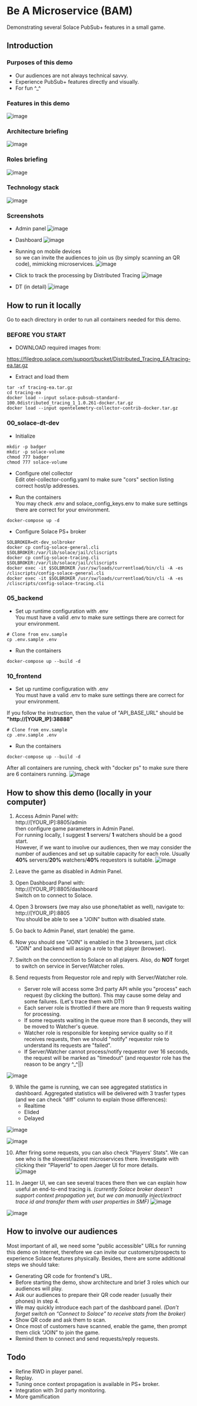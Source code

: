 # Be A Microservice (BAM)
Demonstrating several Solace PubSub+ features in a small game.

## Introduction
### Purposes of this demo
- Our audiences are not always technical savvy.
- Experience PubSub+ features directly and visually.
- For fun ^_^

### Features in this demo
![image](https://user-images.githubusercontent.com/24413042/189151803-6052f137-7a15-4ad6-a300-6b56df3d4b5b.png)

### Architecture briefing
![image](https://user-images.githubusercontent.com/24413042/190535747-742f66be-9ceb-449c-a3d1-f4d672b5704f.png)

### Roles briefing
![image](https://user-images.githubusercontent.com/24413042/189151314-9951a50f-32bc-4f5b-97b0-57788db58393.png)

### Technology stack
![image](https://user-images.githubusercontent.com/24413042/189151503-03293d25-bd7e-4852-aa36-20dd95615edb.png)

### Screenshots
- Admin panel
![image](https://user-images.githubusercontent.com/24413042/190535660-ac40f4d1-1b3e-4865-b904-39c3f09a4006.png)

- Dashboard
![image](https://user-images.githubusercontent.com/24413042/190536062-56381472-d676-4cc9-abf6-d42b38567765.png)

- Running on mobile devices  
so we can invite the audiences to join us (by simply scanning an QR code), mimicking microservices.
![image](https://user-images.githubusercontent.com/24413042/189152870-8c0119e0-340e-48f1-ae29-41dd933e9b0c.png)

- Click to track the processing by Distributed Tracing
![image](https://user-images.githubusercontent.com/24413042/189153311-1062c825-2496-4f83-8e1a-e28d2dba244c.png)

- DT (in detail)
![image](https://user-images.githubusercontent.com/24413042/189153555-6a79efe6-935c-4075-97af-f7b8fcc1f1fa.png)

## How to run it locally
Go to each directory in order to run all containers needed for this demo.

### BEFORE YOU START
- DOWNLOAD required images from:

https://filedrop.solace.com/support/bucket/Distributed_Tracing_EA/tracing-ea.tar.gz

- Extract and load them
```shell
tar -xf tracing-ea.tar.gz
cd tracing-ea
docker load --input solace-pubsub-standard-100.0distributed_tracing_1_1.0.261-docker.tar.gz
docker load --input opentelemetry-collector-contrib-docker.tar.gz
```

### 00_solace-dt-dev
- Initialize
```shell
mkdir -p badger
mkdir -p solace-volume
chmod 777 badger
chmod 777 solace-volume
```

- Configure otel collector  
Edit otel-collector-config.yaml to make sure "cors" section listing correct host/ip addresses.

- Run the containers  
You may check .env and solace_config_keys.env to make sure settings there are correct for your environment.
```shell
docker-compose up -d
```

- Configure Solace PS+ broker
```shell
SOLBROKER=dt-dev_solbroker
docker cp config-solace-general.cli $SOLBROKER:/var/lib/solace/jail/cliscripts
docker cp config-solace-tracing.cli $SOLBROKER:/var/lib/solace/jail/cliscripts
docker exec -it $SOLBROKER /usr/sw/loads/currentload/bin/cli -A -es /cliscripts/config-solace-general.cli
docker exec -it $SOLBROKER /usr/sw/loads/currentload/bin/cli -A -es /cliscripts/config-solace-tracing.cli
```

### 05_backend
- Set up runtime configuration with .env  
You must have a valid .env to make sure settings there are correct for your environment.
```shell
# Clone from env.sample
cp .env.sample .env
```

- Run the containers
```shell
docker-compose up --build -d
```

### 10_frontend
- Set up runtime configuration with .env  
You must have a valid .env to make sure settings there are correct for your environment.

If you follow the instruction, then the value of "API_BASE_URL" should be __"http://[YOUR_IP]:38888"__

```shell
# Clone from env.sample
cp .env.sample .env
```

- Run the containers
```shell
docker-compose up --build -d
```

After all containers are running, check with "docker ps" to make sure there are 6 containers running.
![image](https://user-images.githubusercontent.com/24413042/191641358-79d55cf5-6aaf-421c-ad96-0834d48a64e8.png)


## How to show this demo (locally in your computer)
1. Access Admin Panel with:  
http://[YOUR_IP]:8805/admin  
then configure game parameters in Admin Panel.  
For running locally, I suggest __1__ servers/ __1__ watchers should be a good start.  
However, if we want to involve our audiences, then we may consider the number of audiences and set up suitable capacity for each role. Usually __40%__ servers/__20%__ watchers/__40%__ requestors is suitable. 
![image](https://user-images.githubusercontent.com/24413042/191641457-9c482612-42f9-43e0-b96f-c48d24f5bb60.png)


2. Leave the game as disabled in Admin Panel.

3. Open Dashboard Panel with:  
http://[YOUR_IP]:8805/dashboard  
Switch on to connect to Solace.

4. Open 3 browsers (we may also use phone/tablet as well), navigate to:  
http://[YOUR_IP]:8805  
You should be able to see a "JOIN" button with disabled state.

5. Go back to Admin Panel, start (enable) the game.

6. Now you should see "JOIN" is enabled in the 3 browsers, just click "JOIN" and backend will assign a role to that player (browser).

7. Switch on the conncection to Solace on all players. Also, do __NOT__ forget to switch on service in Server/Watcher roles.

8. Send requests from Requestor role and reply with Server/Watcher role.
    - Server role will access some 3rd party API while you "process" each request (by clicking the button). This may cause some delay and some failures. (Let's trace them with DT!)
    - Each server role is throttled if there are more than 9 requests waiting for processing.
    - If some requests waiting in the queue more than 8 seconds, they will be moved to Watcher's queue.
    - Watcher role is responsible for keeping service quality so if it receives requests, then we should "notify" requestor role to understand its requests are "failed".
    - If Server/Watcher cannot process/notify requestor over 16 seconds, the request will be marked as "timedout" (and requestor role has the reason to be angry ^_^||)

![image](https://user-images.githubusercontent.com/24413042/191642519-03069eac-5d33-4214-a85e-ad5d4c13a2ce.png)

9. While the game is running, we can see aggregated statistics in dashboard. Aggregated statistics will be delivered with 3 trasfer types (and we can check "diff" column to explain those differences):
    - Realtime
    - Elided
    - Delayed  

![image](https://user-images.githubusercontent.com/24413042/191641713-f4cabb7f-3515-4a7c-8294-78cabeb401e2.png)

![image](https://user-images.githubusercontent.com/24413042/191641751-5025abe6-aaa7-42c5-a051-8f4afb133eb7.png)

10. After firing some requests, you can also check "Players' Stats". We can see who is the slowest/laziest microservices there. Investigate with clicking their "PlayerId" to open Jaeger UI for more details.  
![image](https://user-images.githubusercontent.com/24413042/191641986-e3e68894-9db0-4c63-92d7-b38fcfcdc572.png)

11. In Jaeger UI, we can see several traces there then we can explain how useful an end-to-end tracing is. _(currently Solace broker doesn't support context propagation yet, but we can manually inject/extract trace id and transfer them with user properties in SMF)_
![image](https://user-images.githubusercontent.com/24413042/191642021-541568d5-674c-4ad4-bf53-d04369579c3a.png)

![image](https://user-images.githubusercontent.com/24413042/191642146-ca693c22-8c97-4573-9057-57c360b99fe6.png)

## How to involve our audiences
Most important of all, we need some "public accessible" URLs for running this demo on Internet, therefore we can invite our customers/prospects to experience Solace features physically. Besides, there are some additional steps we should take:

- Generating QR code for frontend's URL.
- Before starting the demo, show architecture and brief 3 roles which our audiences will play.
- Ask our audiences to prepare their QR code reader (usually their phones) in step 4. 
- We may quickly introduce each part of the dashboard panel. _(Don’t forget switch on “Connect to Solace” to receive stats from the broker)_
- Show QR code and ask them to scan.
- Once most of customers have scanned, enable the game, then prompt them click “JOIN” to join the game.
- Remind them to connect and send requests/reply requests.

## Todo
- Refine RWD in player panel.
- Replay.
- Tuning once context propagation is available in PS+ broker.
- Integration with 3rd party monitoring.
- More gamification
